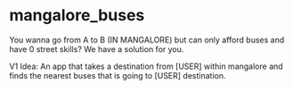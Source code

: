 # mangalore_buses
You wanna go from A to B (IN MANGALORE) but can only afford buses and have 0 street skills? We have a solution for you.

V1 Idea:
An app that takes a destination from [USER] within mangalore and finds the nearest buses that is going to [USER] destination.



